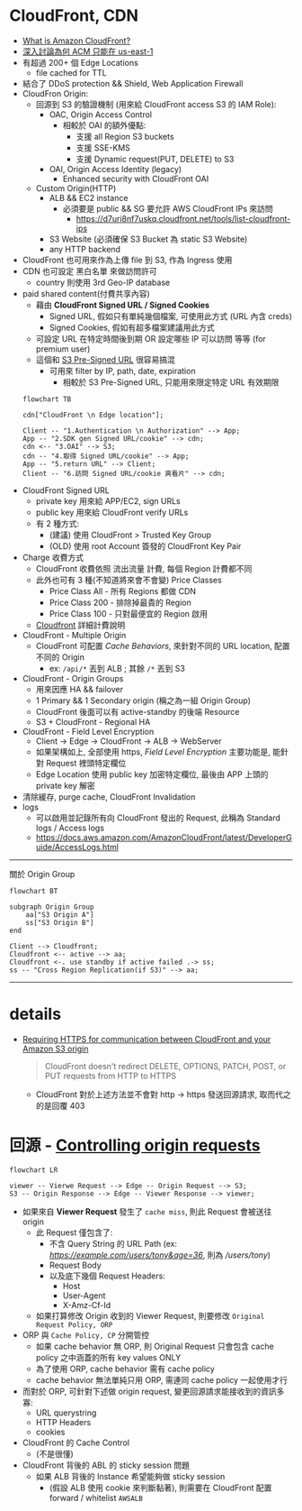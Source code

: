 
# CloudFront, CDN

- [What is Amazon CloudFront?](https://docs.aws.amazon.com/AmazonCloudFront/latest/DeveloperGuide/Introduction.html)
- [深入討論為何 ACM 只能在 us-east-1](https://ithelp.ithome.com.tw/articles/10242264)
- 有超過 200+ 個 Edge Locations
    - file cached for TTL
- 結合了 DDoS protection && Shield, Web Application Firewall
- CloudFron Origin:
    - 回源到 S3 的驗證機制 (用來給 CloudFront access S3 的 IAM Role):
        - OAC, Origin Access Control
            - 相較於 OAI 的額外優點:
                - 支援 all Region S3 buckets
                - 支援 SSE-KMS
                - 支援 Dynamic request(PUT, DELETE) to S3
        - OAI, Origin Access Identity (legacy)
            - Enhanced security with CloudFront OAI
    - Custom Origin(HTTP)
        - ALB && EC2 instance
            - 必須要是 public && SG 要允許 AWS CloudFront IPs 來訪問
                - https://d7uri8nf7uskq.cloudfront.net/tools/list-cloudfront-ips
        - S3 Website (必須確保 S3 Bucket 為 static S3 Website)
        - any HTTP backend
- CloudFront 也可用來作為上傳 file 到 S3, 作為 Ingress 使用
- CDN 也可設定 黑白名單 來做訪問許可
    - country 則使用 3rd Geo-IP database
- paid shared content(付費共享內容)
    - 藉由 **CloudFront Signed URL / Signed Cookies**
        - Signed URL, 假如只有單純幾個檔案, 可使用此方式 (URL 內含 creds)
        - Signed Cookies, 假如有超多檔案建議用此方式
    - 可設定 URL 在特定時間後到期 OR 設定哪些 IP 可以訪問 等等 (for premium user)
    - 這個和 [S3 Pre-Signed URL](./S3.md#s3-pre-signed-urls) 很容易搞混
        - 可用來 filter by IP, path, date, expiration
            - 相較於 S3 Pre-Signed URL, 只能用來限定特定 URL 有效期限
    ```mermaid
    flowchart TB

    cdn["CloudFront \n Edge location"];

    Client -- "1.Authentication \n Authorization" --> App;
    App -- "2.SDK gen Signed URL/cookie" --> cdn;
    cdn <-- "3.OAI" --> S3;
    cdn -- "4.取得 Signed URL/cookie" --> App;
    App -- "5.return URL" --> Client;
    Client -- "6.訪問 Signed URL/cookie 爽看片" --> cdn;
    ```
- CloudFront Signed URL 
    - private key 用來給 APP/EC2, sign URLs
    - public key 用來給 CloudFront verify URLs
    - 有 2 種方式:
        - (建議) 使用 CloudFront > Trusted Key Group
        - (OLD) 使用 root Account 簽發的 CloudFront Key Pair
- Charge 收費方式
    - CloudFront 收費依照 流出流量 計費, 每個 Region 計費都不同
    - 此外也可有 3 種(不知道將來會不會變) Price Classes
        - Price Class All - 所有 Regions 都做 CDN
        - Price Class 200 - 排除掉最貴的 Region
        - Price Class 100 - 只對最便宜的 Region 啟用
    - [Cloudfront](https://aws.amazon.com/cloudfront/pricing/?nc1=h_ls) 詳細計費說明
- CloudFront - Multiple Origin
    - CloudFront 可配置 *Cache Behaviors*, 來針對不同的 URL location, 配置不同的 Origin
        - ex: `/api/*` 丟到 ALB ; 其餘 `/*` 丟到 S3
- CloudFront - Origin Groups
    - 用來因應 HA && failover
    - 1 Primary && 1 Secondary origin (稱之為一組 Origin Group)
    - CloudFront 後面可以有 active-standby 的後端 Resource
    - S3 + CloudFront - Regional HA
- CloudFront - Field Level Encryption
    - Client -> Edge -> CloudFront -> ALB -> WebServer
    - 如果架構如上, 全部使用 https, *Field Level Encryption* 主要功能是, 能針對 Request 裡頭特定欄位
    - Edge Location 使用 public key 加密特定欄位, 最後由 APP 上頭的 private key 解密
- 清除緩存, purge cache, CloudFront Invalidation
- logs
    - 可以啟用並記錄所有向 CloudFront 發出的 Request, 此稱為 Standard logs / Access logs
    - https://docs.aws.amazon.com/AmazonCloudFront/latest/DeveloperGuide/AccessLogs.html

------

關於 Origin Group

```mermaid
flowchart BT

subgraph Origin Group
    aa["S3 Origin A"]
    ss["S3 Origin B"]
end

Client --> Cloudfront;
Cloudfront <-- active --> aa;
Cloudfront <-. use standby if active failed .-> ss;
ss -- "Cross Region Replication(if S3)" --> aa;
```

------


# details

- [Requiring HTTPS for communication between CloudFront and your Amazon S3 origin](https://docs.aws.amazon.com/AmazonCloudFront/latest/DeveloperGuide/using-https-cloudfront-to-s3-origin.html)
    > CloudFront doesn't redirect DELETE, OPTIONS, PATCH, POST, or PUT requests from HTTP to HTTPS
    - CloudFront 對於上述方法並不會對 http -> https 發送回源請求, 取而代之的是回覆 403


# 回源 - [Controlling origin requests](https://docs.aws.amazon.com/AmazonCloudFront/latest/DeveloperGuide/controlling-origin-requests.html)

```mermaid
flowchart LR

viewer -- Vierwe Request --> Edge -- Origin Request --> S3;
S3 -- Origin Response --> Edge -- Viewer Response --> viewer;
```

- 如果來自 **Viewer Request** 發生了 `cache miss`, 則此 Request 會被送往 origin
    - 此 Request 僅包含了:
        - 不含 Query String 的 URL Path (ex: *https://example.com/users/tony&age=36*, 則為 */users/tony*)
        - Request Body
        - 以及底下幾個 Request Headers:
            - Host
            - User-Agent
            - X-Amz-Cf-Id
    - 如果打算修改 Origin 收到的 Viewer Request, 則要修改 `Original Request Policy, ORP`
- ORP 與 `Cache Policy, CP` 分開管控
    - 如果 cache behavior 無 ORP, 則 Original Request 只會包含 cache policy 之中涵蓋的所有 key values ONLY
    - 為了使用 ORP, cache behavior 需有 cache policy
    - cache behavior 無法單純只用 ORP, 需連同 cache policy 一起使用才行
- 而對於 ORP, 可針對下述做 origin request, 變更回源請求能接收到的資訊多寡:
    - URL querystring
    - HTTP Headers
    - cookies
- CloudFront 的 Cache Control
    - (不是很懂)
- CloudFront 背後的 ABL 的 sticky session 問題
    - 如果 ALB 背後的 Instance 希望能夠做 sticky session
        - (假設 ALB 使用 cookie 來判斷黏著), 則需要在 CloudFront 配置 forward / whitelist `AWSALB`
